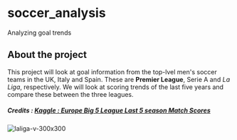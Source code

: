 # soccer_analysis
Analyzing goal trends

## About the project
This project will look at goal information from the top-lvel men's soccer teams in the UK, Italy and Spain. 
These are **Premier League**, Serie A and *La Liga*, respectively.
We will look at scoring trends of the last five years and compare these between the three leagues.

##### Credits : [Kaggle : Europe Big 5 League Last 5 season Match Scores](https://www.kaggle.com/datasets/sinansaglam/europe-big-5-league-last-5-season-match-scores)

![laliga-v-300x300](https://github.com/user-attachments/assets/3073a64b-5ecd-4813-bc4b-562393cf12ad)
